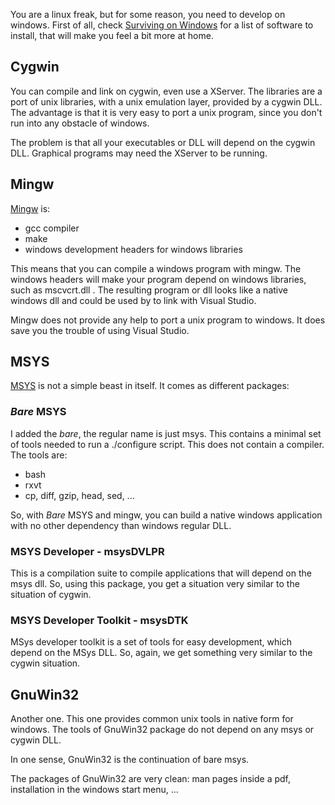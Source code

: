You are a linux freak, but for some reason, you need to develop on
windows. First of all, check [Surviving on Windows](archives/Surviving_on_Windows) for a list of software to
install, that will make you feel a bit more at home.

## Cygwin

You can compile and link on cygwin, even use a XServer. The libraries
are a port of unix libraries, with a unix emulation layer, provided by a
cygwin DLL. The advantage is that it is very easy to port a unix
program, since you don't run into any obstacle of windows.

The problem is that all your executables or DLL will depend on the
cygwin DLL. Graphical programs may need the XServer to be running.

## Mingw

[Mingw](http://www.mingw.org/wiki/Getting_Started) is:

-   gcc compiler
-   make
-   windows development headers for windows libraries

This means that you can compile a windows program with mingw. The
windows headers will make your program depend on windows libraries, such
as mscvcrt.dll . The resulting program or dll looks like a native
windows dll and could be used by to link with Visual Studio.

Mingw does not provide any help to port a unix program to windows. It
does save you the trouble of using Visual Studio.

## MSYS

[MSYS](http://www.mingw.org/wiki/MSYS) is not a simple beast in itself.
It comes as different packages:

### <i>Bare</i> MSYS

I added the <i>bare</i>, the regular name is just msys. This contains a
minimal set of tools needed to run a ./configure script. This does not
contain a compiler. The tools are:

-   bash
-   rxvt
-   cp, diff, gzip, head, sed, ...

So, with <i>Bare</i> MSYS and mingw, you can build a native windows
application with no other dependency than windows regular DLL.

### MSYS Developer - msysDVLPR

This is a compilation suite to compile applications that will depend on
the msys dll. So, using this package, you get a situation very similar
to the situation of cygwin.

### MSYS Developer Toolkit - msysDTK

MSys developer toolkit is a set of tools for easy development, which
depend on the MSys DLL. So, again, we get something very similar to the
cygwin situation.

## GnuWin32

Another one. This one provides common unix tools in native form for
windows. The tools of GnuWin32 package do not depend on any msys or
cygwin DLL.

In one sense, GnuWin32 is the continuation of bare msys.

The packages of GnuWin32 are very clean: man pages inside a pdf,
installation in the windows start menu, ...
